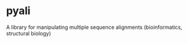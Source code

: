 # pyali
A library for manipulating multiple sequence alignments (bioinformatics, structural biology)
